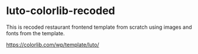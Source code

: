 # luto-colorlib-recoded

This is recoded restaurant frontend template from scratch using images and fonts from the template.

https://colorlib.com/wp/template/luto/